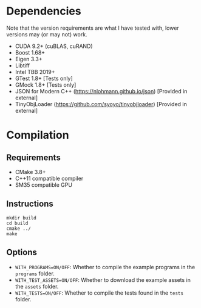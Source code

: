 # Dependencies

Note that the version requirements are what I have tested with, lower versions may (or may not) work.

* CUDA 9.2+ (cuBLAS, cuRAND)
* Boost 1.68+
* Eigen 3.3+
* Libtiff
* Intel TBB 2019+
* GTest 1.8+ [Tests only]
* GMock 1.8+ [Tests only]
* JSON for Modern C++ (https://nlohmann.github.io/json) [Provided in external]
* TinyObjLoader (https://github.com/syoyo/tinyobjloader) [Provided in external]

# Compilation

## Requirements

* CMake 3.8+
* C++11 compatible compiler
* SM35 compatible GPU

## Instructions

```
mkdir build
cd build
cmake ../
make
```

## Options

* `WITH_PROGRAMS=ON/OFF`: Whether to compile the example programs in the `programs` folder.
* `WITH_TEST_ASSETS=ON/OFF`: Whether to download the example assets in the `assets` folder.
* `WITH_TESTS=ON/OFF`: Whether to compile the tests found in the `tests` folder.
